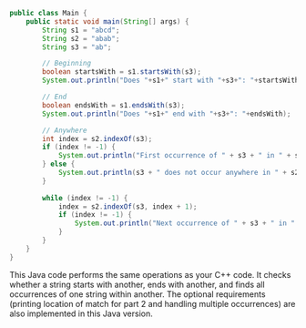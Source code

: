 ```java
public class Main {
    public static void main(String[] args) {
        String s1 = "abcd";
        String s2 = "abab";
        String s3 = "ab";

        // Beginning
        boolean startsWith = s1.startsWith(s3);
        System.out.println("Does "+s1+" start with "+s3+": "+startsWith);

        // End
        boolean endsWith = s1.endsWith(s3);
        System.out.println("Does "+s1+" end with "+s3+": "+endsWith);

        // Anywhere
        int index = s2.indexOf(s3);
        if (index != -1) {
            System.out.println("First occurrence of " + s3 + " in " + s2 + " is at index: " + index);
        } else {
            System.out.println(s3 + " does not occur anywhere in " + s2);
        }
        
        while (index != -1) {
            index = s2.indexOf(s3, index + 1);
            if (index != -1) {
                System.out.println("Next occurrence of " + s3 + " in " + s2 + " is at index: " + index);
            }
        }
    }
}
```

This Java code performs the same operations as your C++ code. It checks whether a string starts with another, ends with another, and finds all occurrences of one string within another. The optional requirements (printing location of match for part 2 and handling multiple occurrences) are also implemented in this Java version.
